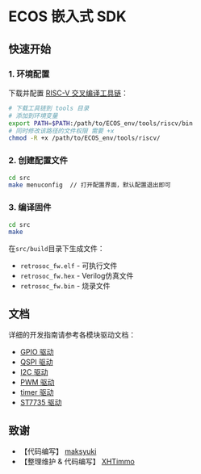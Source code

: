 # ECOS 嵌入式 SDK

## 快速开始

### 1. 环境配置
下载并配置 [RISC-V 交叉编译工具链](https://github.com/ecoslab/ecos-embed-sdk/releases/download/riscv-tools/riscv.zip)：
```bash
# 下载工具链到 tools 目录
# 添加到环境变量
export PATH=$PATH:/path/to/ECOS_env/tools/riscv/bin
# 同时修改该路径的文件权限 需要 +x
chmod -R +x /path/to/ECOS_env/tools/riscv/
```

### 2. 创建配置文件
```bash
cd src
make menuconfig  // 打开配置界面，默认配置退出即可
```

### 3. 编译固件
```bash
cd src
make
```

在`src/build`目录下生成文件：
- `retrosoc_fw.elf` - 可执行文件
- `retrosoc_fw.hex` - Verilog仿真文件
- `retrosoc_fw.bin` - 烧录文件

## 文档

详细的开发指南请参考各模块驱动文档：
- [GPIO 驱动](docs/gpio_api.md)
- [QSPI 驱动](docs/qspi_api.md)
- [I2C 驱动](docs/i2c_api.md)
- [PWM 驱动](docs/pwm_api.md)
- [timer 驱动](docs/timer_api.md)
- [ST7735 驱动](docs/st7735_api.md)

## 致谢

- 【代码编写】 [maksyuki](https://github.com/maksyuki/maksyuki)
- 【整理维护 & 代码编写】 [XHTimmo](https://github.com/XHTimmo)